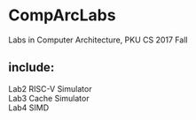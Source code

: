 # CompArcLabs
Labs in Computer Architecture, PKU CS 2017 Fall
## include: 
Lab2 RISC-V Simulator  
Lab3 Cache Simulator  
Lab4 SIMD

